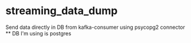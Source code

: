 # streaming_data_dump
Send data directly in DB from kafka-consumer using psycopg2 connector
** DB I'm using is postgres
